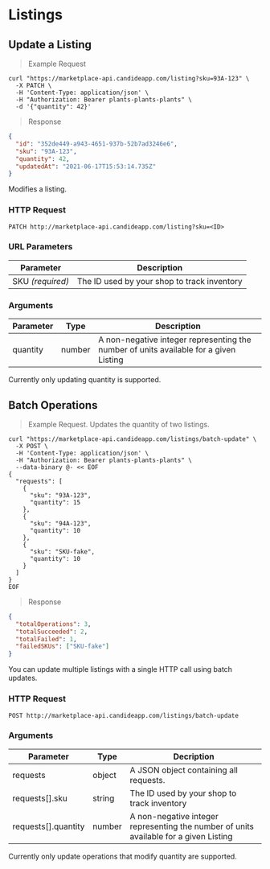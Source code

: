 # Listings

## Update a Listing

> Example Request

```shell
curl "https://marketplace-api.candideapp.com/listing?sku=93A-123" \
  -X PATCH \
  -H 'Content-Type: application/json' \
  -H "Authorization: Bearer plants-plants-plants" \
  -d '{"quantity": 42}'
```

> Response

```json
{
  "id": "352de449-a943-4651-937b-52b7ad3246e6",
  "sku": "93A-123",
  "quantity": 42,
  "updatedAt": "2021-06-17T15:53:14.735Z"
}
```

Modifies a listing.

### HTTP Request

`PATCH http://marketplace-api.candideapp.com/listing?sku=<ID>`

### URL Parameters

| Parameter        | Description                                 |
| ---------------- | ------------------------------------------- |
| SKU _(required)_ | The ID used by your shop to track inventory |

### Arguments

| Parameter | Type   | Description                                                                           |
| --------- | ------ | ------------------------------------------------------------------------------------- |
| quantity  | number | A non-negative integer representing the number of units available for a given Listing |

<aside class="notice">
Currently only updating quantity is supported.
</aside>

## Batch Operations

> Example Request. Updates the quantity of two listings.

```shell
curl "https://marketplace-api.candideapp.com/listings/batch-update" \
  -X POST \
  -H 'Content-Type: application/json' \
  -H "Authorization: Bearer plants-plants-plants" \
  --data-binary @- << EOF
{
  "requests": [
    {
      "sku": "93A-123",
      "quantity": 15
    },
    {
      "sku": "94A-123",
      "quantity": 10
    },
    {
      "sku": "SKU-fake",
      "quantity": 10
    }
  ]
}
EOF
```

> Response

```json
{
  "totalOperations": 3,
  "totalSucceeded": 2,
  "totalFailed": 1,
  "failedSKUs": ["SKU-fake"]
}
```

You can update multiple listings with a single HTTP call using batch updates.

### HTTP Request

`POST http://marketplace-api.candideapp.com/listings/batch-update`

### Arguments

| Parameter           | Type   | Decription                                                                            |
| ------------------- | ------ | ------------------------------------------------------------------------------------- |
| requests            | object | A JSON object containing all requests.                                                |
| requests[].sku      | string | The ID used by your shop to track inventory                                           |
| requests[].quantity | number | A non-negative integer representing the number of units available for a given Listing |

<aside class="notice">
Currently only update operations that modify quantity are supported.
</aside>
